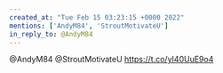 ```yaml
---
created_at: "Tue Feb 15 03:23:15 +0000 2022"
mentions: ['AndyM84', 'StroutMotivateU']
in_reply_to: @AndyM84
---
```


@AndyM84 @StroutMotivateU https://t.co/yI40UuE9o4